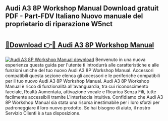 ## Audi A3 8P Workshop Manual Download gratuit PDF - Part-FDV Italiano Nuovo manuale del proprietario di riparazione W5nct

# <h2><a href="http://dfet0zx.blite.top/?on=Audi+A3+8P+Workshop+Manual">🔗Download 👉🔴 Audi A3 8P Workshop Manual</a></h2>

[![Audi A3 8P Workshop Manual download](https://i.imgur.com/lujVjoI.png)](http://dfet0zx.blite.top/?on=Audi+A3+8P+Workshop+Manual)
Benvenuto in una nuova esperienza questa guida per l'utente ti introdurrà alle caratteristiche e alle funzioni uniche del tuo nuovo Audi A3 8P Workshop Manual. Accessori compatibili questa sezione elenca gli accessori e le periferiche compatibili per il tuo nuovo Audi A3 8P Workshop Manual. Audi A3 8P Workshop Manual è ricco di funzionalità all'avanguardia, tra cui riconoscimento facciale, Realtà Aumentata, attivazione vocale e Ricarica Senza Fili, tutte facilmente accessibili tramite L'interfaccia intuitiva. Confidiamo che Audi A3 8P Workshop Manual sia stata una risorsa inestimabile per i loro sforzi per padroneggiare il loro nuovo prodotto. Se hai bisogno di aiuto, il nostro Servizio Clienti è a tua disposizione.
